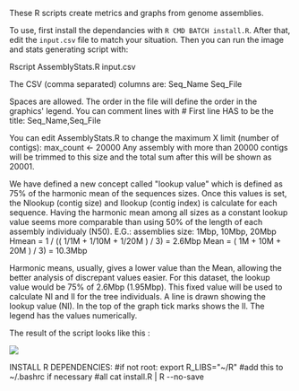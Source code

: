 These R scripts create metrics and graphs from genome assemblies.

To use, first install the dependancies with `R CMD BATCH install.R`.
After that, edit the `input.csv` file to match your situation.
Then you can run the image and stats generating script with:

Rscript AssemblyStats.R input.csv



The CSV (comma separated) columns are:
Seq_Name Seq_File

Spaces are allowed.
The order in the file will define the order in the graphics' legend.
You can comment lines with #
First line HAS to be the title:
Seq_Name,Seq_File


You can edit AssemblyStats.R to change the maximum X limit (number of contigs):
max_count <- 20000
Any assembly with more than 20000 contigs will be trimmed to this size and the total sum after this will be shown as 20001.

We have defined a new concept called "lookup value" which is defined as 75% of the harmonic mean of the sequences sizes. Once this values is set, the Nlookup (contig size) and Ilookup (contig index) is calculate for each sequence. Having the harmonic mean among all sizes as a constant lookup value seems more comparable than using 50% of the length of each assembly individualy (N50).
E.G.: assemblies size: 1Mbp, 10Mbp, 20Mbp
Hmean = 1 / (( 1/1M + 1/10M + 1/20M ) / 3) =  2.6Mbp
Mean  =      (   1M +   10M +   20M ) / 3) = 10.3Mbp

Harmonic means, usually, gives a lower value than the Mean, allowing the better analysis of discrepant values easier.
For this dataset, the lookup value would be 75% of 2.6Mbp (1.95Mbp). This fixed value will be used to calculate Nl and Il for the tree individuals.
A line is drawn showing the lookup value (Nl). In the top of the graph tick marks shows the Il. The legend has the values numerically.

The result of the script looks like this :

<img src="https://raw.github.com/jvhaarst/A50-plot/master/input.csv.png" href="https://raw.github.com/jvhaarst/A50-plot/master/input.csv.png"/>

INSTALL R DEPENDENCIES:
#if not root:
export R_LIBS="~/R" #add this to ~/.bashrc if necessary
#all
cat install.R | R --no-save

